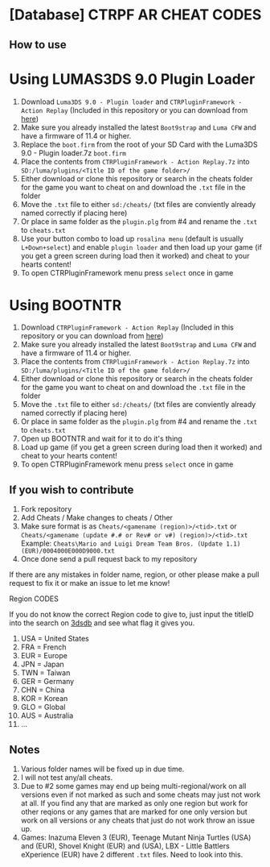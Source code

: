 # [Database] CTRPF AR CHEAT CODES

## How to use

# Using LUMAS3DS 9.0 Plugin Loader

1. Download `Luma3DS 9.0 - Plugin loader` and `CTRPluginFramework - Action Replay` (Included in this repository or you can download from [here](https://gbatemp.net/threads/ctrpluginframework-blank-plugin.487729/page-6#post-7750475))
2. Make sure you already installed the latest `Boot9strap` and `Luma CFW` and have a firmware of 11.4 or higher.
3. Replace the `boot.firm` from the root of your SD Card with the Luma3DS 9.0 - Plugin loader.7z `boot.firm`
4. Place the contents from `CTRPluginFramework - Action Replay.7z` into `SD:/luma/plugins/<Title ID of the game folder>/`
5. Either download or clone this repository or search in the cheats folder for the game you want to cheat on and download the `.txt` file in the folder
6. Move the `.txt` file to either `sd:/cheats/` (txt files are conviently already named correctly if placing here)
7. Or place in same folder as the `plugin.plg` from #4 and rename the `.txt` to `cheats.txt`
8. Use your button combo to load up `rosalina menu` (default is usually `L+Down+select`) and enable `plugin loader` and then load up your game (if you get a green screen during load then it worked) and cheat to your hearts content!
9. To open CTRPluginFramework menu press `select` once in game

# Using BOOTNTR

1. Download `CTRPluginFramework - Action Replay` (Included in this repository or you can download from [here](https://gbatemp.net/threads/ctrpluginframework-blank-plugin.487729/page-6#post-7750475))
2. Make sure you already installed the latest `Boot9strap` and `Luma CFW` and have a firmware of 11.4 or higher.
3. Place the contents from `CTRPluginFramework - Action Replay.7z` into `SD:/luma/plugins/<Title ID of the game folder>/`
4. Either download or clone this repository or search in the cheats folder for the game you want to cheat on and download the `.txt` file in the folder
5. Move the `.txt` file to either `sd:/cheats/` (txt files are conviently already named correctly if placing here)
6. Or place in same folder as the `plugin.plg` from #4 and rename the `.txt` to `cheats.txt`
7. Open up BOOTNTR and wait for it to do it's thing
8. Load up game (if you get a green screen during load then it worked) and cheat to your hearts content!
9. To open CTRPluginFramework menu press `select` once in game

## If you wish to contribute

1. Fork repository
2. Add Cheats / Make changes to cheats / Other
3. Make sure format is as `Cheats/<gamename (region)>/<tid>.txt` or `Cheats/<gamename (update #.# or Rev# or v#) (region)>/<tid>.txt` Example: `Cheats\Mario and Luigi Dream Team Bros. (Update 1.1) (EUR)/0004000E000D9000.txt`
4. Once done send a pull request back to my repository

If there are any mistakes in folder name, region, or other please make a pull request to fix it or make an issue to let me know!

Region CODES

If you do not know the correct Region code to give to, just input the titleID into the search on [3dsdb](http://www.3dsdb.com/) and see what flag it gives you.

1. USA = United States
2. FRA = French
3. EUR = Europe
4. JPN = Japan
5. TWN = Taiwan
6. GER = Germany
7. CHN = China
8. KOR = Korean
9. GLO = Global
10. AUS = Australia
11. ...

## Notes

1. Various folder names will be fixed up in due time.
2. I will not test any/all cheats.
3. Due to #2 some games may end up being multi-regional/work on all versions even if not marked as such and some cheats may just not work at all. If you find any that are marked as only one region but work for other reqions or any games that are marked for one only version but work on all versions or any cheats that just do not work throw an issue up.
4. Games: Inazuma Eleven 3 (EUR), Teenage Mutant Ninja Turtles (USA) and (EUR), Shovel Knight (EUR) and (USA), LBX - Little Battlers eXperience (EUR) have 2 different `.txt` files. Need to look into this.
